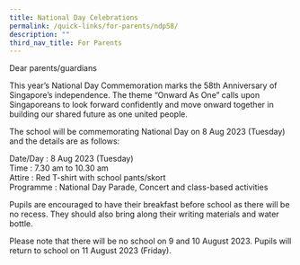 ```yaml
---
title: National Day Celebrations
permalink: /quick-links/for-parents/ndp58/
description: ""
third_nav_title: For Parents
---
```

Dear parents/guardians

This year’s National Day Commemoration marks the 58th Anniversary of Singapore’s independence. The theme “Onward As One”  calls upon Singaporeans to look forward confidently and move onward together in building our shared future as one united people.

The school will be commemorating National Day on 8 Aug 2023 (Tuesday) and the details are as follows:

Date/Day	:   8 Aug 2023 (Tuesday)  
Time		:   7.30 am to 10.30 am  
Attire 	:   Red T-shirt with school pants/skort  
Programme	:   National Day Parade, Concert and class-based activities

Pupils are encouraged to have their breakfast before school as there will be no recess. They should also bring along their writing materials and water bottle. 

Please note that there will be no school on 9 and 10 August 2023. Pupils will return to school on 11 August 2023 (Friday). 